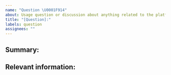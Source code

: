 ```yaml
---
name: "Question \U0001F914"
about: Usage question or discussion about anything related to the platform
title: "[Question]:"
labels: question
assignees: ""
---
```


<!--
  To make it easier for us to help you, please include as much useful information as possible.
  Before opening a new issue, please search existing issues https://github.com/spaship/spaship/issues
-->

## Summary:

## Relevant information:

<!-- Provide as much useful information as you can -->
